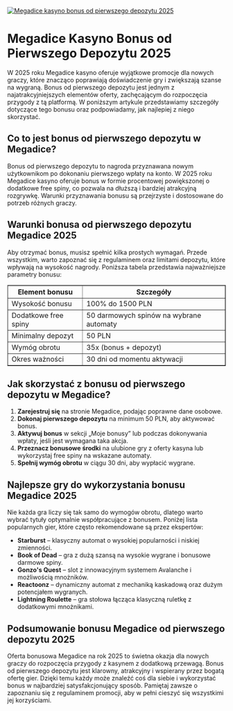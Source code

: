 [![Megadice kasyno bonus od pierwszego depozytu 2025](https://123-caf.pages.dev/gitsignup.png)](https://vrmoo.ru/Bt82HjjY)

<h1>Megadice Kasyno Bonus od Pierwszego Depozytu 2025</h1> <p>W 2025 roku Megadice kasyno oferuje wyjątkowe promocje dla nowych graczy, które znacząco poprawiają doświadczenie gry i zwiększają szanse na wygraną. Bonus od pierwszego depozytu jest jednym z najatrakcyjniejszych elementów oferty, zachęcającym do rozpoczęcia przygody z tą platformą. W poniższym artykule przedstawiamy szczegóły dotyczące tego bonusu oraz podpowiadamy, jak najlepiej z niego skorzystać.</p>  <h2>Co to jest bonus od pierwszego depozytu w Megadice?</h2> <p>Bonus od pierwszego depozytu to nagroda przyznawana nowym użytkownikom po dokonaniu pierwszego wpłaty na konto. W 2025 roku Megadice kasyno oferuje bonus w formie procentowej powiększonej o dodatkowe free spiny, co pozwala na dłuższą i bardziej atrakcyjną rozgrywkę. Warunki przyznawania bonusu są przejrzyste i dostosowane do potrzeb różnych graczy.</p>  <h2>Warunki bonusa od pierwszego depozytu Megadice 2025</h2> <p>Aby otrzymać bonus, musisz spełnić kilka prostych wymagań. Przede wszystkim, warto zapoznać się z regulaminem oraz limitami depozytu, które wpływają na wysokość nagrody. Poniższa tabela przedstawia najważniejsze parametry bonusu:</p>  <table border="1" cellpadding="8" cellspacing="0" style="border-collapse: collapse; width: 100%; max-width: 600px;">   <thead>     <tr>       <th>Element bonusu</th>       <th>Szczegóły</th>     </tr>   </thead>   <tbody>     <tr>       <td>Wysokość bonusu</td>       <td>100% do 1500 PLN</td>     </tr>     <tr>       <td>Dodatkowe free spiny</td>       <td>50 darmowych spinów na wybrane automaty</td>     </tr>     <tr>       <td>Minimalny depozyt</td>       <td>50 PLN</td>     </tr>     <tr>       <td>Wymóg obrotu</td>       <td>35x (bonus + depozyt)</td>     </tr>     <tr>       <td>Okres ważności</td>       <td>30 dni od momentu aktywacji</td>     </tr>   </tbody> </table>  <h2>Jak skorzystać z bonusu od pierwszego depozytu w Megadice?</h2> <ol>   <li><strong>Zarejestruj się</strong> na stronie Megadice, podając poprawne dane osobowe.</li>   <li><strong>Dokonaj pierwszego depozytu</strong> na minimum 50 PLN, aby aktywować bonus.</li>   <li><strong>Aktywuj bonus</strong> w sekcji „Moje bonusy” lub podczas dokonywania wpłaty, jeśli jest wymagana taka akcja.</li>   <li><strong>Przeznacz bonusowe środki</strong> na ulubione gry z oferty kasyna lub wykorzystaj free spiny na wskazane automaty.</li>   <li><strong>Spełnij wymóg obrotu</strong> w ciągu 30 dni, aby wypłacić wygrane.</li> </ol>  <h2>Najlepsze gry do wykorzystania bonusu Megadice 2025</h2> <p>Nie każda gra liczy się tak samo do wymogów obrotu, dlatego warto wybrać tytuły optymalnie współpracujące z bonusem. Poniżej lista popularnych gier, które często rekomendowane są przez ekspertów:</p>  <ul>   <li><strong>Starburst</strong> – klasyczny automat o wysokiej popularności i niskiej zmienności.</li>   <li><strong>Book of Dead</strong> – gra z dużą szansą na wysokie wygrane i bonusowe darmowe spiny.</li>   <li><strong>Gonzo's Quest</strong> – slot z innowacyjnym systemem Avalanche i możliwością mnożników.</li>   <li><strong>Reactoonz</strong> – dynamiczny automat z mechaniką kaskadową oraz dużym potencjałem wygranych.</li>   <li><strong>Lightning Roulette</strong> – gra stołowa łącząca klasyczną ruletkę z dodatkowymi mnożnikami.</li> </ul>  <h2>Podsumowanie bonusu Megadice od pierwszego depozytu 2025</h2> <p>Oferta bonusowa Megadice na rok 2025 to świetna okazja dla nowych graczy do rozpoczęcia przygody z kasynem z dodatkową przewagą. Bonus od pierwszego depozytu jest klarowny, atrakcyjny i wspierany przez bogatą ofertę gier. Dzięki temu każdy może znaleźć coś dla siebie i wykorzystać bonus w najbardziej satysfakcjonujący sposób. Pamiętaj zawsze o zapoznaniu się z regulaminem promocji, aby w pełni cieszyć się wszystkimi jej korzyściami.</p>
